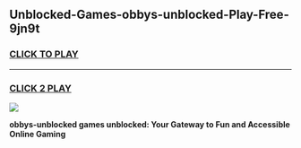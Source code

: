 
## Unblocked-Games-obbys-unblocked-Play-Free-9jn9t
<h3>
<a href="https://premium76.site?title=obbys-unblocked&ref=20M">CLICK TO PLAY</a></h3>
<hr>

<h3>
<a href="https://premium76.site?title=obbys-unblocked&ref=20M">CLICK 2 PLAY</a>
  
</h3>

<a href="https://premium76.site?title=obbys-unblocked&ref=19M"><img src="https://clearcache.store/games.png"></a>


**obbys-unblocked games unblocked: Your Gateway to Fun and Accessible Online Gaming**
